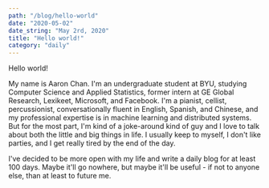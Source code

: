 ```yaml
---
path: "/blog/hello-world"
date: "2020-05-02"
date_string: "May 2rd, 2020"
title: "Hello world!"
category: "daily"
---
```

Hello world!

My name is Aaron Chan.  I'm an undergraduate student at BYU, studying Computer Science and Applied Statistics, former intern at GE Global Research, Lexikeet, Microsoft, and Facebook.  I'm a pianist, cellist, percussionist, conversationally fluent in English, Spanish, and Chinese, and my professional expertise is in machine learning and distributed systems.  But for the most part, I'm kind of a joke-around kind of guy and I love to talk about both the little and big things in life.  I usually keep to myself, I don't like parties, and I get really tired by the end of the day.

I've decided to be more open with my life and write a daily blog for at least 100 days.  Maybe it'll go nowhere, but maybe it'll be useful - if not to anyone else, than at least to future me.

